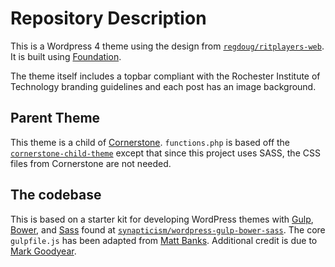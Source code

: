 # Repository Description

This is a Wordpress 4 theme using the design from [`regdoug/ritplayers-web`](https://github.com/regdoug/ritplayers-web/).  It is built using [Foundation](http://foundation.zurb.com).

The theme itself includes a topbar compliant with the Rochester Institute of Technology branding guidelines and each post has an image background.


## Parent Theme

This theme is a child of [Cornerstone](https://github.com/thewirelessguy/cornerstone).  `functions.php` is based off the [`cornerstone-child-theme`](https://github.com/thewirelessguy/cornerstone-child-theme) except that since this project uses SASS, the CSS files from Cornerstone are not needed.


## The codebase

This is based on a starter kit for developing WordPress themes with [Gulp](http://gulpjs.com/), [Bower](http://bower.io/), and [Sass](http://sass-lang.com/) found at [`synapticism/wordpress-gulp-bower-sass`](https://github.com/synapticism/wordpress-gulp-bower-sass).
The core `gulpfile.js` has been adapted from [Matt Banks](http://mattbanks.me/gulp-wordpress-development/). Additional credit is due to [Mark Goodyear](http://markgoodyear.com/2014/01/getting-started-with-gulp/).


